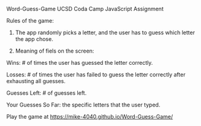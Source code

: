 Word-Guess-Game
UCSD Coda Camp JavaScript Assignment

Rules of the game:

1. The app randomly picks a letter, and the user has to guess which letter the app chose.

2. Meaning of fiels on the screen:

  Wins: # of times the user has guessed the letter correctly.

  Losses: # of times the user has failed to guess the letter correctly after exhausting all guesses.

  Guesses Left: # of guesses left.

  Your Guesses So Far: the specific letters that the user typed.
  
Play the game at https://mike-4040.github.io/Word-Guess-Game/ 
